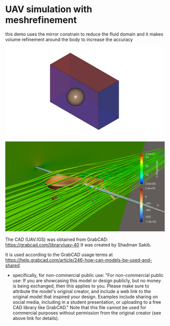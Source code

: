 # UAV simulation with meshrefinement

this demo uses the mirror constrain to reduce the fluid domain
and it makes volume refinement around the body to increase the accuracy

![screenshot](geom.png)

![screenshot](result.png)

The CAD (UAV.IGS) was obtained from GrabCAD:
https://grabcad.com/library/uav-40
It was created by Shadman Sakib.

It is used according to the GrabCAD usage terms at 
https://help.grabcad.com/article/246-how-can-models-be-used-and-shared
- specifically, for non-commercial public use:
"For non-commercial public use: If you are showcasing this model or design 
publicly, but no money is being exchanged, then this applies to you. Please 
make sure to attribute the model's original creator, and include a web link 
to the original model that inspired your design. Examples include sharing on 
social media, including in a student presentation, or uploading to a free CAD 
library like GrabCAD."
Note that this file cannot be used for commercial purposes without permission
from the original creator (see above link for details).
